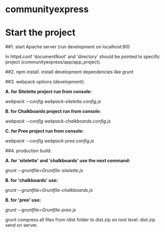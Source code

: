 # communityexpress

# Start the project

##1. start Apache server (run development on localhost:80)

In httpd.conf 'documentRoot' and 'directory' should be pointed to specific project (communityexpress/app/app_project).

##2. npm install. install development dependencies like grunt

##3. webpack options (development):

**A. for Sitelette project run from console:**

*webpack --config webpack-sitelette.config.js*

**B. for Chalkboards project run from console:**

*webpack --config webpack-chalkboards.config.js*

**C. for Pree project run from console:**

*webpack --config webpack-pree.config.js*

##4. production build:

**A. for 'sitelette' and 'chalkboards' use the next command:**

*grunt --gruntfile=Gruntfile-sitelette.js*

**B. for 'chalkboards' use:**

*grunt --gruntfile=Gruntfile-chalkboards.js*

**B. for 'pree' use:**

*grunt --gruntfile=Gruntfile-pree.js*

grunt compress all files from /dist folder to dist.zip on root level.
dist.zip send on server.
